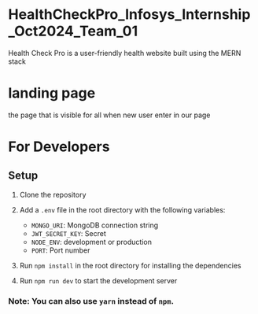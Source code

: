 # HealthCheckPro_Infosys_Internship_Oct2024_Team_01
Health Check Pro is a user-friendly health website built using the MERN stack

# landing page 
the page that is visible for all when new user enter in our page

# For Developers

## Setup

1. Clone the repository
2. Add a `.env` file in the root directory with the following variables:
   - `MONGO_URI`: MongoDB connection string
   - `JWT_SECRET_KEY`: Secret
   - `NODE_ENV`: development or production
   - `PORT`: Port number

3. Run `npm install` in the root directory for installing the dependencies
4. Run `npm run dev` to start the development server

### Note: You can also use `yarn` instead of `npm`. 
